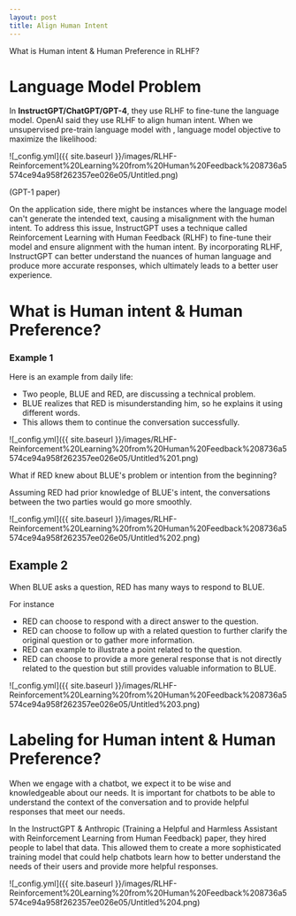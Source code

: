 ```yaml
---
layout: post
title: Align Human Intent
---
```


What is Human intent & Human Preference in RLHF?

# Language Model Problem

In **InstructGPT/ChatGPT/GPT-4**, they use RLHF to fine-tune the language model. OpenAI said they use RLHF to align human intent. When we unsupervised pre-train language model with , language model objective to maximize the likelihood:

![_config.yml]({{ site.baseurl }}/images/RLHF-Reinforcement%20Learning%20from%20Human%20Feedback%208736a5574ce94a958f262357ee026e05/Untitled.png)

(GPT-1 paper)

On the application side, there might be instances where the language model can't generate the intended text, causing a misalignment with the human intent. To address this issue, InstructGPT uses a technique called Reinforcement Learning with Human Feedback (RLHF) to fine-tune their model and ensure alignment with the human intent. By incorporating RLHF, InstructGPT can better understand the nuances of human language and produce more accurate responses, which ultimately leads to a better user experience.

# What is  Human intent & Human Preference?

### Example 1

Here is an example from daily life:

- Two people, BLUE and RED, are discussing a technical problem.
- BLUE realizes that RED is misunderstanding him, so he explains it using different words.
- This allows them to continue the conversation successfully.

![_config.yml]({{ site.baseurl }}/images/RLHF-Reinforcement%20Learning%20from%20Human%20Feedback%208736a5574ce94a958f262357ee026e05/Untitled%201.png)

What if RED knew about BLUE's problem or intention from the beginning? 

Assuming RED had prior knowledge of BLUE's intent, the conversations between the two parties would go more smoothly. 

![_config.yml]({{ site.baseurl }}/images/RLHF-Reinforcement%20Learning%20from%20Human%20Feedback%208736a5574ce94a958f262357ee026e05/Untitled%202.png)

## Example 2

When BLUE asks a question, RED has many ways to respond to BLUE. 

For instance

- RED can choose to respond with a direct answer to the question.
- RED can choose to follow up with a related question to further clarify the original question or to gather more information.
- RED can example to illustrate a point related to the question.
- RED can choose to provide a more general response that is not directly related to the question but still provides valuable information to BLUE.

![_config.yml]({{ site.baseurl }}/images/RLHF-Reinforcement%20Learning%20from%20Human%20Feedback%208736a5574ce94a958f262357ee026e05/Untitled%203.png)

# Labeling for  Human intent & Human Preference?

When we engage with a chatbot, we expect it to be wise and knowledgeable about our needs. It is important for chatbots to be able to understand the context of the conversation and to provide helpful responses that meet our needs. 

In the InstructGPT & Anthropic (Training a Helpful and Harmless Assistant with Reinforcement Learning from Human Feedback) paper, they hired people to label that data. This allowed them to create a more sophisticated training model that could help chatbots learn how to better understand the needs of their users and provide more helpful responses. 

![_config.yml]({{ site.baseurl }}/images/RLHF-Reinforcement%20Learning%20from%20Human%20Feedback%208736a5574ce94a958f262357ee026e05/Untitled%204.png)